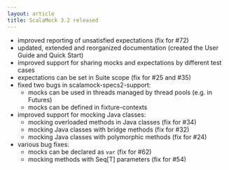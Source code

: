 ```yaml
---
layout: article
title: ScalaMock 3.2 released
---
```


- improved reporting of unsatisfied expectations (fix for #72)
- updated, extended and reorganized documentation (created the User Guide and Quick Start)
- improved support for sharing mocks and expectations by different test cases
- expectations can be set in Suite scope (fix for #25 and #35)
- fixed two bugs in scalamock-specs2-support:
  - mocks can be used in threads managed by thread pools (e.g. in Futures)
  - mocks can be defined in fixture-contexts
- improved support for mocking Java classes:
  - mocking overloaded methods in Java classes (fix for #34)
  - mocking Java classes with bridge methods (fix for #32)
  - mocking Java classes with polymorphic methods (fix for #24)
- various bug fixes:
  - mocks can be declared as `var` (fix for #62)
  - mocking methods with Seq[T] parameters (fix for #54)

